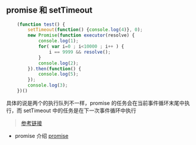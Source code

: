 #

## promise 和 setTimeout

```javaScript
    (function test() {
        setTimeout(function() {console.log(4)}, 0);
        new Promise(function executor(resolve) {
            console.log(1);
            for( var i=0 ; i<10000 ; i++ ) {
                i == 9999 && resolve();
            }
            console.log(2);
        }).then(function() {
            console.log(5);
        });
        console.log(3);
    })()

```

具体的说是两个的执行队列不一样，promise 的任务会在当前事件循环末尾中执行，而 setTimeout 中的任务是在下一次事件循环中执行

> [参考链接](https://segmentfault.com/q/1010000009811652/a-1020000009811810)

- promise 介绍
  [promise](https://promisesaplus.com/)
